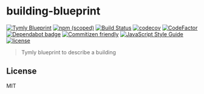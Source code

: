 # building-blueprint
[![Tymly Blueprint](https://img.shields.io/badge/tymly-blueprint-blue.svg)](https://tymly.io/)
[![npm (scoped)](https://img.shields.io/npm/v/@wmfs/building-blueprint.svg)](https://www.npmjs.com/package/@wmfs/building-blueprint)
[![Build Status](https://travis-ci.org/wmfs/building-blueprint.svg?branch=master)](https://travis-ci.org/wmfs/building-blueprint)
[![codecov](https://codecov.io/gh/wmfs/building-blueprint/branch/master/graph/badge.svg)](https://codecov.io/gh/wmfs/building-blueprint)
[![CodeFactor](https://www.codefactor.io/repository/github/wmfs/building-blueprint/badge)](https://www.codefactor.io/repository/github/wmfs/building-blueprint)
[![Dependabot badge](https://img.shields.io/badge/Dependabot-active-brightgreen.svg)](https://dependabot.com/)
[![Commitizen friendly](https://img.shields.io/badge/commitizen-friendly-brightgreen.svg)](http://commitizen.github.io/cz-cli/)
[![JavaScript Style Guide](https://img.shields.io/badge/code_style-standard-brightgreen.svg)](https://standardjs.com)
[![license](https://img.shields.io/github/license/mashape/apistatus.svg)](https://github.com/wmfs/tymly/blob/master/packages/pg-concat/LICENSE)

> Tymly blueprint to describe a building

## <a name="license"></a>License

MIT
